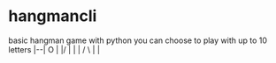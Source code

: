 # hangmancli
basic hangman game with python
you can choose to play with up to 10 letters
 |--|
 O  |
\|/ |
 |  |
/ \ |
    |
